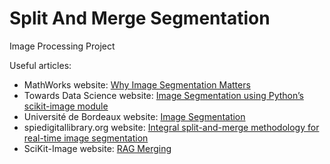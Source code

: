 # Split And Merge Segmentation
Image Processing Project

Useful articles:   
- MathWorks website: [Why Image Segmentation Matters](https://fr.mathworks.com/discovery/image-segmentation.html)
- Towards Data Science website: [Image Segmentation using Python’s scikit-image module](https://towardsdatascience.com/image-segmentation-using-pythons-scikit-image-module-533a61ecc980)
- Université de Bordeaux website: [Image Segmentation](https://dept-info.labri.fr/~vialard/Image3D/cours/slides-seg.pdf)
- spiedigitallibrary.org website: [Integral split-and-merge methodology for real-time image segmentation](https://www.spiedigitallibrary.org/journals/journal-of-electronic-imaging/volume-24/issue-01/013007/Integral-split-and-merge-methodology-for-real-time-image-segmentation/10.1117/1.JEI.24.1.013007.full?SSO=1)
- SciKit-Image website: [RAG Merging](https://scikit-image.org/docs/dev/auto_examples/segmentation/plot_rag_merge.html#sphx-glr-auto-examples-segmentation-plot-rag-merge-py)
